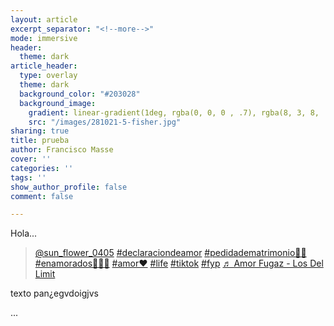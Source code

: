 ```yaml
---
layout: article
excerpt_separator: "<!--more-->"
mode: immersive
header:
  theme: dark
article_header:
  type: overlay
  theme: dark
  background_color: "#203028"
  background_image:
    gradient: linear-gradient(1deg, rgba(0, 0, 0 , .7), rgba(8, 3, 8, .9))
    src: "/images/281021-5-fisher.jpg"
sharing: true
title: prueba
author: Francisco Masse
cover: ''
categories: ''
tags: ''
show_author_profile: false
comment: false

---
```

Hola...

<blockquote class="tiktok-embed" cite="https://www.tiktok.com/@sun_flower_0405/video/7072132600483073285" data-video-id="7072132600483073285" style="max-width: 605px;min-width: 325px;" > <section> <a target="_blank" title="@sun_flower_0405" href="https://www.tiktok.com/@sun_flower_0405">@sun_flower_0405</a> <a title="declaraciondeamor" target="_blank" href="https://www.tiktok.com/tag/declaraciondeamor">#declaraciondeamor</a> <a title="pedidadematrimonio💍💏" target="_blank" href="https://www.tiktok.com/tag/pedidadematrimonio%F0%9F%92%8D%F0%9F%92%8F">#pedidadematrimonio💍💏</a> <a title="enamorados💞💓🥰" target="_blank" href="https://www.tiktok.com/tag/enamorados%F0%9F%92%9E%F0%9F%92%93%F0%9F%A5%B0">#enamorados💞💓🥰</a> <a title="amor❤️" target="_blank" href="https://www.tiktok.com/tag/amor%E2%9D%A4%EF%B8%8F">#amor❤️</a> <a title="life" target="_blank" href="https://www.tiktok.com/tag/life">#life</a> <a title="tiktok" target="_blank" href="https://www.tiktok.com/tag/tiktok">#tiktok</a> <a title="fyp" target="_blank" href="https://www.tiktok.com/tag/fyp">#fyp</a> <a target="_blank" title="♬ Amor Fugaz - Los Del Limit" href="https://www.tiktok.com/music/Amor-Fugaz-6964924733708044289">♬ Amor Fugaz - Los Del Limit</a> </section> </blockquote> <script async src="https://www.tiktok.com/embed.js"></script>

texto pan¿egvdoigjvs

...
